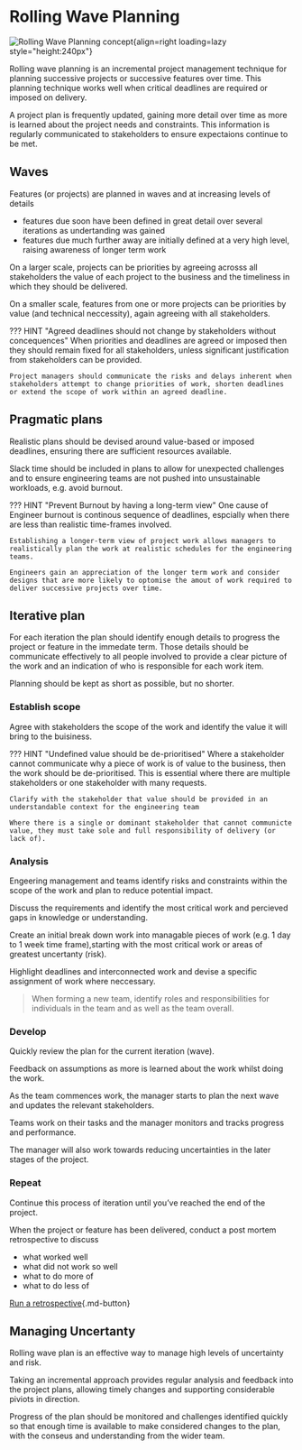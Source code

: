 # Rolling Wave Planning

![Rolling Wave Planning concept](https://github.com/practicalli/graphic-design/blob/live/engineering-playbook/rolling-wave-concept.jpg?raw=true){align=right loading=lazy style="height:240px"}

Rolling wave planning is an incremental project management technique for planning successive projects or successive features over time.  This planning technique works well when critical deadlines are required or imposed on delivery.

A project plan is frequently updated, gaining more detail over time as more is learned about the project needs and constraints.  This information is regularly communicated to stakeholders to ensure expectaions continue to be met.

## Waves

Features (or projects) are planned in waves and at increasing levels of details 

- features due soon have been defined in great detail over several iterations as undertanding was gained
- features due much further away are initially defined at a very high level, raising awareness of longer term work

On a larger scale, projects can be priorities by agreeing acrosss all stakeholders the value of each project to the business and the timeliness in which they should be delivered.

On a smaller scale, features from one or more projects can be priorities by value (and technical neccessity), again agreeing with all stakeholders.

??? HINT "Agreed deadlines should not change by stakeholders without concequences"
    When priorities and deadlines are agreed or imposed then they should remain fixed for all stakeholders, unless significant justification from stakeholders can be provided.

    Project managers should communicate the risks and delays inherent when stakeholders attempt to change priorities of work, shorten deadlines or extend the scope of work within an agreed deadline.

## Pragmatic plans

Realistic plans should be devised around value-based or imposed deadlines, ensuring there are sufficient resources available.

Slack time should be included in plans to allow for unexpected challenges and to ensure engineering teams are not pushed into unsustainable workloads, e.g. avoid burnout.

??? HINT "Prevent Burnout by having a long-term view"
    One cause of Engineer burnout is continous sequence of deadlines, espcially when there are less than realistic time-frames involved.

    Establishing a longer-term view of project work allows managers to realistically plan the work at realistic schedules for the engineering teams.  

    Engineers gain an appreciation of the longer term work and consider designs that are more likely to optomise the amout of work required to deliver successive projects over time.


## Iterative plan

For each iteration the plan should identify enough details to progress the project or feature in the immedate term.  Those details  should be communicate effectively to all people involved to provide a clear picture of the work and an indication of who is responsible for each work item. 

Planning should be kept as short as possible, but no shorter.


### Establish scope

Agree with stakeholders the scope of the work and identify the value it will bring to the buisiness.

??? HINT "Undefined value should be de-prioritised"
    Where a stakeholder cannot communicate why a piece of work is of value to the business, then the work should be de-prioritised.  This is essential where there are multiple stakeholders or one stakeholder with many requests.

    Clarify with the stakeholder that value should be provided in an understandable context for the engineering team

    Where there is a single or dominant stakeholder that cannot communicte value, they must take sole and full responsibility of delivery (or lack of).

### Analysis

Engeering management and teams identify risks and constraints within the scope of the work and plan to reduce potential impact.

Discuss the requirements and identify the most critical work and percieved gaps in knowledge or understanding.

Create an initial break down work into managable pieces of work (e.g. 1 day to 1 week time frame),starting with the most critical work or areas of greatest uncertanty (risk).

Highlight deadlines and interconnected work and devise a specific assignment of work where neccessary.

> When forming a new team, identify roles and responsibilities for individuals in the team and as well as the team overall.


### Develop

Quickly review the plan for the current iteration (wave).

Feedback on assumptions as more is learned about the work whilst doing the work.  

As the team commences work, the manager starts to plan the next wave and updates the relevant stakeholders.

Teams work on their tasks and the manager monitors and tracks progress and performance. 

The manager will also work towards reducing uncertainties in the later stages of the project.


### Repeat

Continue this process of iteration until you’ve reached the end of the project. 

When the project or feature has been delivered, conduct a post mortem retrospective to discuss 

- what worked well
- what did not work so well
- what to do more of
- what to do less of

[Run a retrospective](retrospective.md){.md-button}


## Managing Uncertanty

Rolling wave plan is an effective way to manage high levels of uncertainty and risk.

Taking an incremental approach provides regular analysis and feedback into the project plans, allowing timely changes and supporting considerable piviots in direction.

Progress of the plan should be monitored and challenges identified quickly so that enough time is available to make considered changes to the plan, with the conseus and understanding from the wider team.

